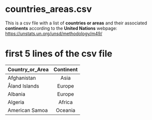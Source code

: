 # countries_areas.csv
This is a csv file with a list of **countries or areas** and their associated **continents** according to the **United Nations** webpage: https://unstats.un.org/unsd/methodology/m49/

# first 5 lines of the csv file

 | Country_or_Area |Continent|
 | :---        |    :----:   | 
 |   Afghanistan  |    Asia|
 | Åland Islands   | Europe|
 |   Albania   | Europe|
 | Algeria  |  Africa|
 |American Samoa  | Oceania|
